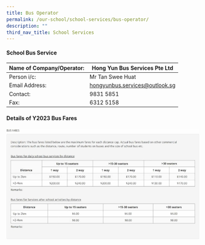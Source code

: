 ```yaml
---
title: Bus Operator
permalink: /our-school/school-services/bus-operator/
description: ""
third_nav_title: School Services
---
```

#### School Bus Service

| Name of Company/Operator: | Hong Yun Bus Services Pte Ltd |
|---|---|
| Person i/c: | Mr Tan Swee Huat |
| Email Address: | hongyunbus.services@outlook.sg|
| Contact: | 9831 5851 |
| Fax:| 6312 5158|


#### Details of Y2023 Bus Fares
![](/images/busopmay2023.jpg)